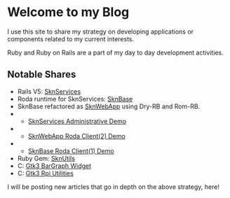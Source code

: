 # Welcome to my Blog


I use this site to share my strategy on developing applications or components related to my current interests.

Ruby and Ruby on Rails are a part of my day to day development activities.

## Notable Shares
* Rails V5: [SknServices](https://skoona.github.io/SknServices/)
* Roda runtime for SknServices: [SknBase](https://skoona.github.io/skn_base/)
* SknBase refactored as [SknWebApp](https://skoona.github.io/skn_web_app/) using Dry-RB and Rom-RB.
* * [SknServices Administrative Demo](http://vserv.skoona.net:8080/)
* * [SknWebApp Roda Client(2) Demo](http://vserv.skoona.net:9080/)
* * [SknBase Roda Client(1) Demo](http://vserv.skoona.net:4080/)
* Ruby Gem: [SknUtils](https://skoona.github.io/skn_utils/)
* C: [Gtk3 BarGraph Widget](https://skoona.github.io/glinegraph-cairo/)
* C: [Gtk3 Rpi Utilities](https://skoona.github.io/skn_rpi-display-services/)

I will be posting new articles that go in depth on the above strategy, here!
